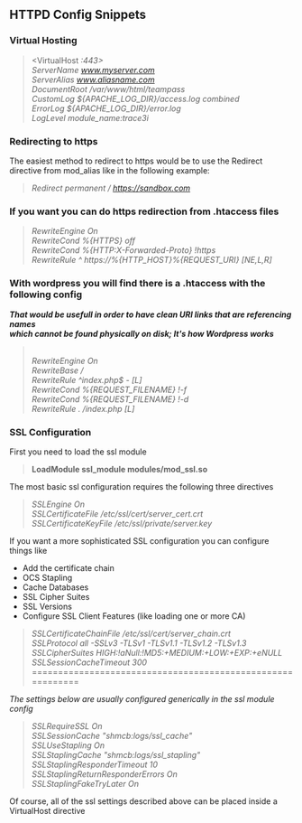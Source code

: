 ## HTTPD Config Snippets


### Virtual Hosting

><VirtualHost *:443>*  
>*ServerName www.myserver.com*  
>*ServerAlias www.aliasname.com*  
>*DocumentRoot /var/www/html/teampass*  
>*CustomLog ${APACHE_LOG_DIR}/access.log combined*  
>*ErrorLog ${APACHE_LOG_DIR}/error.log*  
>*LogLevel module_name:trace3i*  
>*</VirtualHost>*

### Redirecting to https
The easiest method to redirect to https would be to use the Redirect directive from mod_alias like in the following example:

>*Redirect permanent / https://sandbox.com*

### If you want you can do https redirection from .htaccess files

>*RewriteEngine On*  
>*RewriteCond %{HTTPS} off*  
>*RewriteCond %{HTTP:X-Forwarded-Proto} !https*  
>*RewriteRule ^ https://%{HTTP_HOST}%{REQUEST_URI} [NE,L,R]*

### With wordpress you will find there is a .htaccess with the following config

***That would be usefull in order to have clean URI links that are referencing names  
which cannot be found physically on disk; It's how Wordpress works***

>*<IfModule mod_rewrite.c>*  
>*RewriteEngine On*  
>*RewriteBase /*  
>*RewriteRule ^index\.php$ - [L]*  
>*RewriteCond %{REQUEST_FILENAME} !-f*  
>*RewriteCond %{REQUEST_FILENAME} !-d*  
>*RewriteRule . /index.php [L]*  
>*</IfModule>*  


### SSL Configuration

First you need to load the ssl module

>**LoadModule ssl_module modules/mod_ssl.so**

The most basic ssl configuration requires the following three directives

>*SSLEngine On*  
>*SSLCertificateFile /etc/ssl/cert/server_cert.crt*  
>*SSLCertificateKeyFile /etc/ssl/private/server.key*  

If you want a more sophisticated SSL configuration you can configure things like

* Add the certificate chain
* OCS Stapling
* Cache Databases
* SSL Cipher Suites
* SSL Versions
* Configure SSL Client Features (like loading one or more CA)

>*SSLCertificateChainFile /etc/ssl/cert/server_chain.crt*  
>*SSLProtocol all -SSLv3 -TLSv1 -TLSv1.1 -TLSv1.2 -TLSv1.3*  
>*SSLCipherSuites HIGH:!aNull:!MD5:+MEDIUM:+LOW:+EXP:+eNULL*  
>*SSLSessionCacheTimeout 300*  
===========================================================  

*The settings below are usually configured generically in the ssl module config*

>*SSLRequireSSL On*  
>*SSLSessionCache "shmcb:logs/ssl_cache"*  
>*SSLUseStapling On*  
>*SSLStaplingCache "shmcb:logs/ssl_stapling"*  
>*SSLStaplingResponderTimeout 10*  
>*SSLStaplingReturnResponderErrors On*  
>*SSLStaplingFakeTryLater On*   

Of course, all of the ssl settings described above can be placed inside a VirtualHost directive



